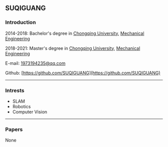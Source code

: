 ## SUQIGUANG

### Introduction


2014-2018: Bachelor's degree in [Chongqing University](http://www.cqu.edu.cn/), [Mechanical Engineering](http://www.cme.cqu.edu.cn/)

2018-2021: Master's degree in [Chongqing University](http://www.cqu.edu.cn/), [Mechanical Engineering](http://www.cme.cqu.edu.cn/)

E-mail: 1973194235@qq.com

Github: [https://github.com/SUQIGUANG](https://github.com/SUQIGUANG)



------



### Intrests

- SLAM
- Robotics
- Computer Vision

------



### Papers

None



